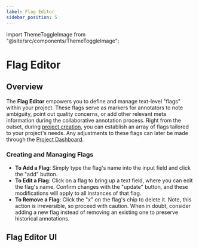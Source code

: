 ```yaml
---
label: Flag Editor
sidebar_position: 5
---
```


import ThemeToggleImage from "@site/src/components/ThemeToggleImage";

# Flag Editor

## Overview

The **Flag Editor** empowers you to define and manage text-level "flags" within your project. These flags serve as markers for annotators to note ambiguity, point out quality concerns, or add other relevant meta information during the collaborative annotation process. Right from the outset, during [project creation](create), you can establish an array of flags tailored to your project's needs. Any adjustments to these flags can later be made through the [Project Dashboard](dashboard).

### Creating and Managing Flags

- **To Add a Flag**: Simply type the flag's name into the input field and click the "add" button.
- **To Edit a Flag**: Click on a flag to bring up a text field, where you can edit the flag's name. Confirm changes with the "update" button, and these modifications will apply to all instances of that flag.
- **To Remove a Flag**: Click the "x" on the flag's chip to delete it. Note, this action is irreversible, so proceed with caution. When in doubt, consider adding a new flag instead of removing an existing one to preserve historical annotations.

## Flag Editor UI

<ThemeToggleImage
  darkImg="/img/interface/flag_editor/ui_dark.png"
  lightImg="/img/interface/flag_editor/ui_light.png"
  alt="Flag Editor Interface"
  centerInDiv
/>
